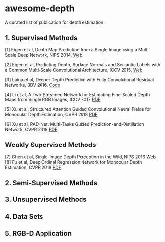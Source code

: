 # awesome-depth
A curated list of publication for depth estimation

## 1. Supervised Methods
[1] Eigen et al, Depth Map Prediction from a Single Image using a Multi-Scale Deep Network, NIPS 2014, [Web](https://cs.nyu.edu/~deigen/depth/)

[2] Eigen et al, Predicting Depth, Surface Normals and Semantic Labels with a Common Multi-Scale Convolutional Architecture, ICCV 2015, [Web](https://cs.nyu.edu/~deigen/dnl/)

[3] Laina et al, Deeper Depth Prediction with Fully Convolutional Residual Networks, 3DV 2016, [Code](https://github.com/iro-cp/FCRN-DepthPrediction
)

[4] Li et al, A Two-Streamed Network for Estimating Fine-Scaled Depth Maps from Single RGB Images, ICCV 2017 [PDF](http://arxiv.org/abs/1607.00730)

[5] Xu et al, Structured Attention Guided Convolutional Neural Fields for Monocular Depth Estimation, CVPR 2018 [PDF](https://arxiv.org/abs/1803.11029)

[6] Xu et al, PAD-Net: Multi-Tasks Guided Prediction-and-Distillation Network, CVPR 2018 [PDF](https://arxiv.org/abs/1805.04409)


## Weakly Supervised Methods
[7] Chen et al, Single-Image Depth Perception in the Wild, NIPS 2016 [Web](http://www-personal.umich.edu/~wfchen/depth-in-the-wild/)
[8] Fu et al, Deep Ordinal Regression Network for Monocular Depth Estimation, CVPR 2018 [PDF](https://arxiv.org/abs/1806.02446)


## 2. Semi-Supervised Methods



## 3. Unsupervised Methods


## 4. Data Sets

## 5. RGB-D Application
